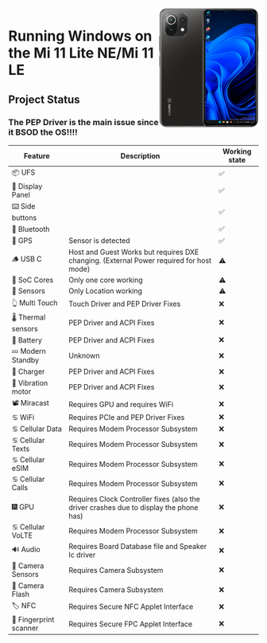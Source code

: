 <img align="right" src="https://github.com/ETCHDEV/Port-Windows-11-Xiaomi-11-Lite-NE/blob/main/lisa.png" width="200" alt="Windows 11 Running On a Mi 11 Lite NE">




# Running Windows on the Mi 11 Lite NE/Mi 11 LE

## Project Status

### The PEP Driver is the main issue since it BSOD the OS!!!!  



| Feature             | Description | Working state |
|---------------------|-------------|---------------|
| 📦 UFS                 |             | ✅             |
| 📲 Display Panel       |             | ✅             |
| ⌨️ Side buttons        |             | ✅             |
| 🔵 Bluetooth           |  |    ✅          |
| 📌 GPS                 | Sensor is detected | ✅ |
| 🪵 USB C               | Host and Guest Works but requires DXE changing. (External Power required for host mode)|   ⚠️           |
| 🧮 SoC Cores           | Only one core working | ⚠️             |
| 🧭 Sensors             | Only Location working | ⚠️             |
| 👆 Multi Touch    | Touch Driver and PEP Driver Fixes |  ❌            |
| 🌡️ Thermal sensors     | PEP Driver and ACPI Fixes | ❌             |
| 🔋 Battery             | PEP Driver and ACPI Fixes       | ❌             |
| 💤 Modern Standby      | Unknown | ❌             |
| 🔌 Charger             | PEP Driver and ACPI Fixes | ❌             |
| 📳 Vibration motor     | PEP Driver and ACPI Fixes | ❌             |
| 📽️ Miracast            | Requires GPU and requires WiFi | ❌             |
| ♋ WiFi                | Requires PCIe and PEP Driver Fixes | ❌             |
| ♋ Cellular Data       | Requires Modem Processor Subsystem | ❌             |
| ♋ Cellular Texts      | Requires Modem Processor Subsystem | ❌             |
| ♋ Cellular eSIM       | Requires Modem Processor Subsystem | ❌             |
| ♋ Cellular Calls      | Requires Modem Processor Subsystem | ❌             |
| 🎆 GPU                 | Requires Clock Controller fixes (also the driver crashes due to display the phone has) | ❌             |
| ♋ Cellular VoLTE      | Requires Modem Processor Subsystem | ❌             |
| 🔊 Audio               | Requires Board Database file and Speaker Ic driver | ❌             |
| 📸 Camera Sensors      | Requires Camera Subsystem | ❌             |
| 📸 Camera Flash        | Requires Camera Subsystem | ❌             |
| 🏷️ NFC                 | Requires Secure NFC Applet Interface | ❌             |
| 🧬 Fingerprint scanner | Requires Secure FPC Applet Interface | ❌             |
